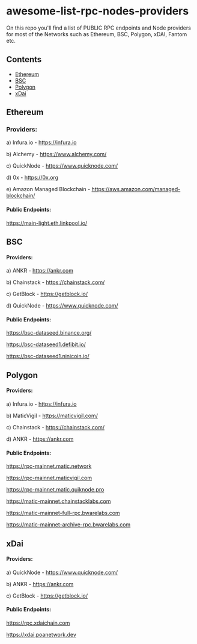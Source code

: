 # awesome-list-rpc-nodes-providers

On this repo you'll find a list of PUBLIC RPC endpoints and Node providers for most of the Networks such as Ethereum, BSC, Polygon, xDAI, Fantom etc.

## Contents

- [Ethereum](#ethereum)
- [BSC](#bsc)
- [Polygon](#polygon)
- [xDai](#xdai)

## Ethereum

### Providers:

a) Infura.io - https://infura.io

b) Alchemy - https://www.alchemy.com/

c) QuickNode - https://www.quicknode.com/

d) 0x - https://0x.org

e) Amazon Managed Blockchain - https://aws.amazon.com/managed-blockchain/


#### Public Endpoints:

https://main-light.eth.linkpool.io/

## BSC

#### Providers:

a) ANKR - https://ankr.com

b) Chainstack - https://chainstack.com/

c) GetBlock - https://getblock.io/

d) QuickNode - https://www.quicknode.com/

#### Public Endpoints:

https://bsc-dataseed.binance.org/

https://bsc-dataseed1.defibit.io/

https://bsc-dataseed1.ninicoin.io/

## Polygon

#### Providers:

a) Infura.io - https://infura.io

b) MaticVigil - https://maticvigil.com/

c) Chainstack - https://chainstack.com/

d) ANKR - https://ankr.com

#### Public Endpoints:
https://rpc-mainnet.matic.network

https://rpc-mainnet.maticvigil.com

https://rpc-mainnet.matic.quiknode.pro

https://matic-mainnet.chainstacklabs.com 

https://matic-mainnet-full-rpc.bwarelabs.com

https://matic-mainnet-archive-rpc.bwarelabs.com

## xDai

#### Providers:

a) QuickNode - https://www.quicknode.com/

b) ANKR - https://ankr.com

c) GetBlock - https://getblock.io/


#### Public Endpoints:

https://rpc.xdaichain.com

https://xdai.poanetwork.dev


